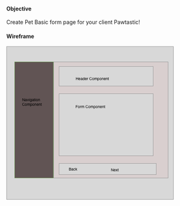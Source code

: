 #### Objective

Create Pet Basic form page for your client Pawtastic! 

#### Wireframe
![wireframe](./pawtastic/src/wireframe/pawtastic_wireframe.png)
